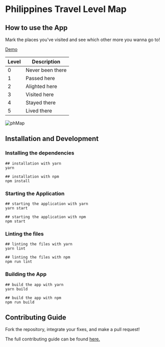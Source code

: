 # Philippines Travel Level Map

## How to use the App

Mark the places you've visited and see which other more you wanna go to!

[Demo](https://my-philippines-travel-level.com/map)

| Level | Description |
| ----- | ----------- |
| 0 | Never been there |
| 1 | Passed here |
| 2 | Alighted here |
| 3 | Visited here |
| 4 | Stayed there |
| 5 | Lived there |

![phMap](https://user-images.githubusercontent.com/8638243/232649713-3ca6430d-2163-477c-aa05-bd79a530fafd.jpg)

## Installation and Development

### Installing the dependencies

```
## installation with yarn
yarn

## installation with npm
npm install
```

### Starting the Application

```
## starting the application with yarn
yarn start

## starting the application with npm
npm start
```

### Linting the files

```
## linting the files with yarn
yarn lint

## linting the files with npm
npm run lint
```

### Building the App

```
## build the app with yarn
yarn build

## build the app with npm
npm run build
```

## Contributing Guide

Fork the repository, integrate your fixes, and make a pull request!

The full contributing guide can be found [here.](https://github.com/OSSPhilippines/philippines-travel-level-map/blob/main/CONTRIBUTING.md)